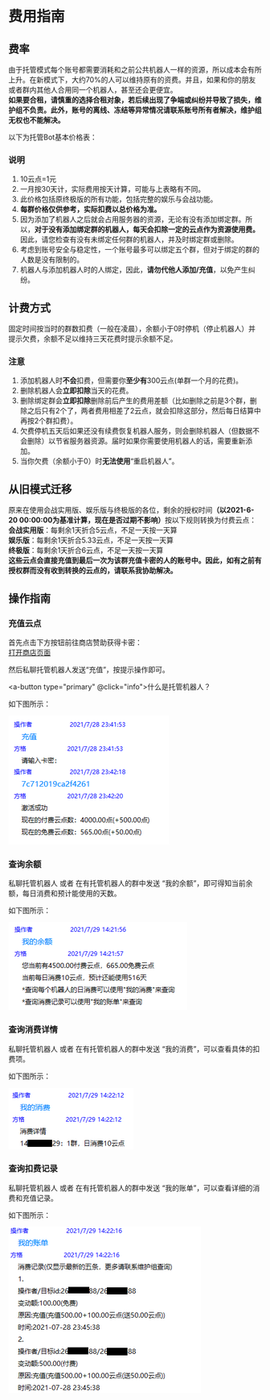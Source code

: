 # 费用指南
## 费率
由于托管模式每个账号都需要消耗和之前公共机器人一样的资源，所以成本会有所上升。在新模式下，大约70%的人可以维持原有的资费。并且，如果和你的朋友或者群内其他人合用同一个机器人，甚至还会更便宜。  
<b>如果要合租，请慎重的选择合租对象，若后续出现了争端或纠纷并导致了损失，维护组不负责。此外，账号的离线、冻结等异常情况请联系账号所有者解决，维护组无权也不能解决。</b>


以下为托管Bot基本价格表：


<template>
    <a-table :pagination=false :columns="columns" :data-source="data">
        <a slot="group_num" slot-scope="text">{{ text }}</a>
    </a-table>
</template>



### 说明
1. 10云点=1元
2. 一月按30天计，实际费用按天计算，可能与上表略有不同。
3. 此价格包括原终极版的所有功能，包括完整的娱乐与会战功能。
4. <b>每群价格仅供参考，实际扣费以总价格为准。</b>
5. 因为添加了机器人之后就会占用服务器的资源，无论有没有添加绑定群。所以，<b>对于没有添加绑定群的机器人，每天会扣除一定的云点作为资源使用费。</b>因此，请您检查有没有未绑定任何群的机器人，并及时绑定群或删除。
6. 考虑到账号安全与稳定性，一个账号最多可以绑定五个群，但对于绑定的群的人数是没有限制的。
7. 机器人与添加机器人时的人绑定，因此，<b>请勿代他人添加/充值</b>，以免产生纠纷。

## 计费方式
固定时间按当时的群数扣费（一般在凌晨），余额小于0时停机（停止机器人）并提示欠费，余额不足以维持三天花费时提示余额不足。

### 注意
1. 添加机器人时<b>不会</b>扣费，但需要你<b>至少有</b>300云点(单群一个月的花费)。
2. 删除机器人会<b>立即扣除</b>当天的花费。
3. 删除绑定群会<b>立即扣除</b>删除前后产生的费用差额（比如删除之前是3个群，删除之后只有2个了，两者费用相差了2云点，就会扣除这部分，然后每日结算中再按2个群扣费）。
4. 欠费停机五天后如果还没有续费恢复机器人服务，则会删除机器人（但数据不会删除）以节省服务器资源。届时如果你需要使用机器人的话，需要重新添加。
5. 当你欠费（余额小于0）时<b>无法使用</b>“重启机器人”。

## 从旧模式迁移
原来在使用会战实用版、娱乐版与终极版的各位，剩余的授权时间<b>（以2021-6-20 00:00:00为基准计算，现在是否过期不影响）</b>按以下规则转换为付费云点：  
<b>会战实用版</b>：每剩余1天折合5云点，不足一天按一天算  
<b>娱乐版</b>：每剩余1天折合5.33云点，不足一天按一天算   
<b>终极版</b>：每剩余1天折合6云点，不足一天按一天算  
<b>这些云点会直接充值到最后一次为该群充值卡密的人的账号中。因此，如有之前有授权群而没有收到转换的云点的，请联系我协助解决。</b>

## 操作指南

### 充值云点
首先点击下方按钮前往商店赞助获得卡密：  
<a-button type="primary">
    <a href="http://shop.xcwbot.com" target="_blank">打开商店页面</a>
</a-button>

然后私聊托管机器人发送“充值”，按提示操作即可。

<a-button type="primary" @click="info">什么是托管机器人？</a-button>

<p>如下图所示：</p>

<img src="../.vuepress/public/images/hosting/register-code.png" />

### 查询余额
私聊托管机器人 或者 在有托管机器人的群中发送 “我的余额”，即可得知当前余额，每日消费和预计能使用的天数。

<p>如下图所示：</p>

<img src="../.vuepress/public/images/hosting/my-balance.png" />

### 查询消费详情
私聊托管机器人 或者 在有托管机器人的群中发送 “我的消费”，可以查看具体的扣费项。  

<p>如下图所示：</p>

<img src="../.vuepress/public/images/hosting/my-charge-detail.png" />

### 查询扣费记录
私聊托管机器人 或者 在有托管机器人的群中发送 “我的账单”，可以查看详细的消费和充值记录。

<p>如下图所示：</p>

<img src="../.vuepress/public/images/hosting/my-bill.png" />



<script>
    const columns = [
        {
            title: '绑定的群数(个)',
            dataIndex: 'group_num',
            key: 'group_num',
            scopedSlots: { customRender: 'group_num' },
        },
        {
            title: '总价格(云点/天)',
            dataIndex: 'total_price_daily',
            key: 'total_price_daily'
        },
        {
            title: '总价格(云点/月)',
            dataIndex: 'total_price_monthly',
            key: 'total_price_monthly'
        },
        {
            title: '每群价格(云点/天)',
            dataIndex: 'per_price_daily',
            key: 'per_price_daily',
        },
        {
            title: '每群价格(云点/月)',
            dataIndex: 'per_price_monthly',
            key: 'per_price_monthly',
        },
    ];

    const data = [
        {
            key: '1',
            group_num: 0,
            total_price_daily: 4,
            total_price_monthly: 120,
            per_price_daily: '—',
            per_price_monthly: '—'
        },
        {
            key: '2',
            group_num: 1,
            total_price_daily: 6,
            total_price_monthly: 180,
            per_price_daily: 6,
            per_price_monthly: 180
        },
        {
            key: '3',
            group_num: 2,
            total_price_daily: 8,
            total_price_monthly: 240,
            per_price_daily: 4,
            per_price_monthly: 120
        },
        {
            key: '4',
            group_num: 3,
            total_price_daily: 10,
            total_price_monthly: 300,
            per_price_daily: 3.33,
            per_price_monthly: 100
        },
        {
            key: '5',
            group_num: 4,
            total_price_daily: 11.67,
            total_price_monthly: 350,
            per_price_daily: 2.92,
            per_price_monthly: 87.5
        },
        {
            key: '6',
            group_num: 5,
            total_price_daily: 13.33,
            total_price_monthly: 400,
            per_price_daily: 2.67,
            per_price_monthly: 80
        },
    ];
    import { Modal } from 'ant-design-vue';
    export default {
        data() {
            return {
                data,
                columns,
            };
        },
        methods: {
            info() {
                this.$info({
                    title: '托管机器人是哪个！！！',
                    content: h => <b><font color="red">托管机器人</font>是指您自己托管于本平台享受服务的机器人或者我提供的用于查询、处理业务的机器人（如：448825087）。<font color="red">以下所有操作和指令 私聊任何托管机器人进行 或者 在任何托管机器人在的群聊进行 均可，有特别说明的除外（请不要私聊被冻结/离线的机器人）。</font></b>,
                    onOk() { },
                    okText: '我知道了'
                });
            },
        },
    };
</script>

